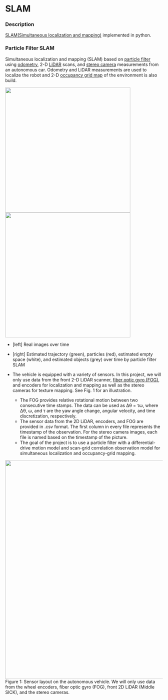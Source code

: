 # SLAM

### Description
[SLAM(Simultaneous localization and mapping)](https://en.wikipedia.org/wiki/Simultaneous_localization_and_mapping) implemented in python.

### Particle Filter SLAM
Simultaneous localization and mapping (SLAM) based on [particle filter](https://en.wikipedia.org/wiki/Particle_filter#:~:text=Particle%20filtering%20uses%20a%20set,can%20take%20any%20form%20required.) using [odometry](https://en.wikipedia.org/wiki/Odometry), 2-D [LiDAR](https://en.wikipedia.org/wiki/Lidar) scans, and [stereo camera](https://en.wikipedia.org/wiki/Stereo_camera) measurements from an autonomous car. Odometry and LiDAR measurements are used to localize the robot and 2-D [occupancy grid map](https://en.wikipedia.org/wiki/Occupancy_grid_mapping) of the environment is also build.

<img src="https://user-images.githubusercontent.com/15256774/111973305-b32ae500-8b41-11eb-88eb-17f68ab933e9.gif" width="400" height="400"/><img src="https://user-images.githubusercontent.com/15256774/111973334-baea8980-8b41-11eb-9c7b-ba07595593a4.gif" width="400" height="400"/>
- \[left\] Real images over time
- \[right\] Estimated trajectory (green), particles (red), estimated empty space (white), and estimated objects (grey) over time by particle filter SLAM

- The vehicle is equipped with a variety of sensors. In this project, we will only use data from the front 2-D LiDAR scanner, [fiber optic gyro (FOG)](https://en.wikipedia.org/wiki/Fibre-optic_gyroscope), and encoders for localization and mapping as well as the stereo cameras for texture mapping. See Fig. 1 for an illustration.
  - The FOG provides relative rotational motion between two consecutive time stamps. The data can be used as ∆θ = τω, where ∆θ, ω, and τ are the yaw angle change, angular velocity, and time discretization, respectively.
  - The sensor data from the 2D LiDAR, encoders, and FOG are provided in .csv format. The first column in every file represents the timestamp of the observation. For the stereo camera images, each file is named based on the timestamp of the picture.
  - The goal of the project is to use a particle filter with a differential-drive motion model and scan-grid correlation observation model for simultaneous localization and occupancy-grid mapping.

<img src="https://user-images.githubusercontent.com/15256774/111969836-000cbc80-8b3e-11eb-995d-fe5894239c1a.png" width="700"/>
Figure 1: Sensor layout on the autonomous vehicle. We will only use data from the wheel encoders, fiber optic gyro (FOG), front 2D LiDAR (Middle SICK), and the stereo cameras.
